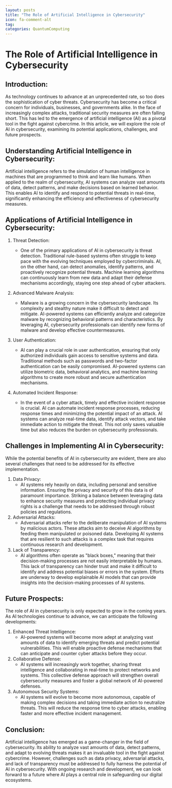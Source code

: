 ```yaml
---
layout: posts
title: "The Role of Artificial Intelligence in Cybersecurity"
icon: fa-comment-alt
tag:      
categories: QuantumComputing
---
```



# The Role of Artificial Intelligence in Cybersecurity

## Introduction:
As technology continues to advance at an unprecedented rate, so too does the sophistication of cyber threats. Cybersecurity has become a critical concern for individuals, businesses, and governments alike. In the face of increasingly complex attacks, traditional security measures are often falling short. This has led to the emergence of artificial intelligence (AI) as a pivotal tool in the fight against cybercrime. In this article, we will explore the role of AI in cybersecurity, examining its potential applications, challenges, and future prospects.

## Understanding Artificial Intelligence in Cybersecurity:
Artificial intelligence refers to the simulation of human intelligence in machines that are programmed to think and learn like humans. When applied to the realm of cybersecurity, AI systems can analyze vast amounts of data, detect patterns, and make decisions based on learned behavior. This enables AI to identify and respond to potential threats in real-time, significantly enhancing the efficiency and effectiveness of cybersecurity measures.

## Applications of Artificial Intelligence in Cybersecurity:
1. Threat Detection:
   - One of the primary applications of AI in cybersecurity is threat detection. Traditional rule-based systems often struggle to keep pace with the evolving techniques employed by cybercriminals. AI, on the other hand, can detect anomalies, identify patterns, and proactively recognize potential threats. Machine learning algorithms can continuously learn from new data and adapt their defense mechanisms accordingly, staying one step ahead of cyber attackers.

2. Advanced Malware Analysis:
   - Malware is a growing concern in the cybersecurity landscape. Its complexity and stealthy nature make it difficult to detect and mitigate. AI-powered systems can efficiently analyze and categorize malware by recognizing behavioral patterns and characteristics. By leveraging AI, cybersecurity professionals can identify new forms of malware and develop effective countermeasures.

3. User Authentication:
   - AI can play a crucial role in user authentication, ensuring that only authorized individuals gain access to sensitive systems and data. Traditional methods such as passwords and two-factor authentication can be easily compromised. AI-powered systems can utilize biometric data, behavioral analytics, and machine learning algorithms to create more robust and secure authentication mechanisms.

4. Automated Incident Response:
   - In the event of a cyber attack, timely and effective incident response is crucial. AI can automate incident response processes, reducing response times and minimizing the potential impact of an attack. AI systems can analyze real-time data, identify attack vectors, and take immediate action to mitigate the threat. This not only saves valuable time but also reduces the burden on cybersecurity professionals.

## Challenges in Implementing AI in Cybersecurity:
While the potential benefits of AI in cybersecurity are evident, there are also several challenges that need to be addressed for its effective implementation.
1. Data Privacy:
   - AI systems rely heavily on data, including personal and sensitive information. Ensuring the privacy and security of this data is of paramount importance. Striking a balance between leveraging data to enhance security measures and protecting individual privacy rights is a challenge that needs to be addressed through robust policies and regulations.
2. Adversarial Attacks:
   - Adversarial attacks refer to the deliberate manipulation of AI systems by malicious actors. These attacks aim to deceive AI algorithms by feeding them manipulated or poisoned data. Developing AI systems that are resilient to such attacks is a complex task that requires continuous research and development.
3. Lack of Transparency:
   - AI algorithms often operate as "black boxes," meaning that their decision-making processes are not easily interpretable by humans. This lack of transparency can hinder trust and make it difficult to identify and address potential biases or errors in the system. Efforts are underway to develop explainable AI models that can provide insights into the decision-making processes of AI systems.

## Future Prospects:
The role of AI in cybersecurity is only expected to grow in the coming years. As AI technologies continue to advance, we can anticipate the following developments:
1. Enhanced Threat Intelligence:
   - AI-powered systems will become more adept at analyzing vast amounts of data to identify emerging threats and predict potential vulnerabilities. This will enable proactive defense mechanisms that can anticipate and counter cyber attacks before they occur.
2. Collaborative Defense:
   - AI systems will increasingly work together, sharing threat intelligence and collaborating in real-time to protect networks and systems. This collective defense approach will strengthen overall cybersecurity measures and foster a global network of AI-powered defenses.
3. Autonomous Security Systems:
   - AI systems will evolve to become more autonomous, capable of making complex decisions and taking immediate action to neutralize threats. This will reduce the response time to cyber attacks, enabling faster and more effective incident management.

## Conclusion:
Artificial intelligence has emerged as a game-changer in the field of cybersecurity. Its ability to analyze vast amounts of data, detect patterns, and adapt to evolving threats makes it an invaluable tool in the fight against cybercrime. However, challenges such as data privacy, adversarial attacks, and lack of transparency must be addressed to fully harness the potential of AI in cybersecurity. With ongoing research and development, we can look forward to a future where AI plays a central role in safeguarding our digital ecosystems.